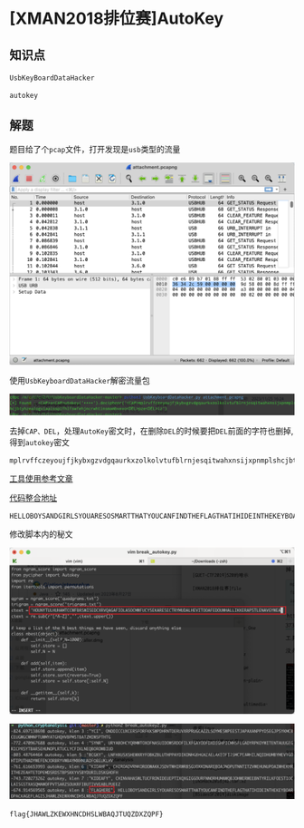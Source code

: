 # [XMAN2018排位赛]AutoKey

## 知识点

`UsbKeyBoardDataHacker`

`autokey`

## 解题

题目给了个`pcap`文件，打开发现是`usb`类型的流量

![](./img/[XMAN2018排位赛]AutoKey-1.png)

使用`UsbKeyboardDataHacker`解密流量包

![image-20231206152104983](./img/122-1.png)

去掉`CAP、DEL`，处理`AutoKey`密文时，在删除`DEL`的时候要把`DEL`前面的字符也删掉,得到`autokey`密文

```
mplrvffczeyoujfjkybxgzvdgqaurkxzolkolvtufblrnjesqitwahxnsijxpnmplshcjbtyhzealogviaaissplfhlfswfehjncrwhtinsmambvexpziz
```

[工具使用参考文章](https://www.cnblogs.com/LEOGG321/p/13735458.html)

[代码整合地址](https://github.com/jameslyons/python_cryptanalysis/tree/master)

```
HELLOBOYSANDGIRLSYOUARESOSMARTTHATYOUCANFINDTHEFLAGTHATIHIDEINTHEKEYBOARDPACKAGEFLAGISJHAWLZKEWXHNCDHSLWBAQJTUQZDXZQPF
```

修改脚本内的秘文

![](./img/[XMAN2018排位赛]AutoKey-2.png)

![](./img/[XMAN2018排位赛]AutoKey-3.png)

`flag{JHAWLZKEWXHNCDHSLWBAQJTUQZDXZQPF}`

